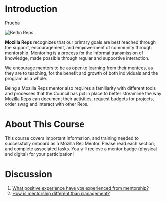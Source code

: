 # Introduction

Prueba

![Berlin Reps](http://tiptoes.ca/wp-content/uploads/2015/01/15145416624_dcb5844afc_z.jpg "Berlin Reps")

**Mozilla Reps** recognizes that our primary goals are best reached through the support, encouragement, and empowerment of community through mentorship. Mentoring is a process for the informal transmission of knowledge, made possible through regular and supportive interaction.

We encourage mentors to be as open to learning from their mentees, as they are to teaching, for the benefit and growth of both individuals and the program as a whole.

Being a Mozilla Reps mentor also requires a familiarity with different tools and processes that the Council has put in place to better streamline the way Mozilla Reps can document their activities, request budgets for projects, order swag and interact with other Reps.

# About This Course

This course covers important information, and training needed to successfully onboard as a Mozilla Rep Mentor.  Please read each section, and complete associated tasks.  You will recieve a mentor badge (physical and digital) for your participation!

# Discussion

1. [What positive experience have you experienced from mentorship?](https://discourse.mozilla-community.org/t/mentor-training-introduction/1723/2?u=emma_irwin)
2. [How is mentorship different than management?](https://discourse.mozilla-community.org/t/mentor-training-introduction/1723/3?u=emma_irwin)

